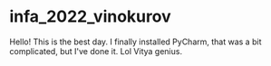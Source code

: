 # infa_2022_vinokurov
Hello!
This is the best day.
I finally installed PyCharm, that was a bit complicated, but I've done it.
Lol
Vitya genius.